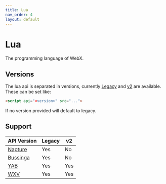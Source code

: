 ```yaml
---
title: Lua
nav_order: 4
layout: default
---
```

# Lua
The programming language of WebX.

## Versions
The lua api is separated in versions, currently [Legacy](legacy/index.md) and [v2](v2/index.md) are available.\
These can be set like:
```html
<script api="<version>" src="...">
```
If no version provided will default to legacy.

## Support

| API Version                         | Legacy | v2  |
| ----------------------------------- | ------ | --- |
| [Napture](../browsers/napture.md)   | Yes    | No  |
| [Bussinga](../browsers/bussinga.md) | Yes    | No  |
| [YAB](../browsers/yab.md)           | Yes    | Yes |
| [WXV](../browsers/wxv.md)           | Yes    | Yes |